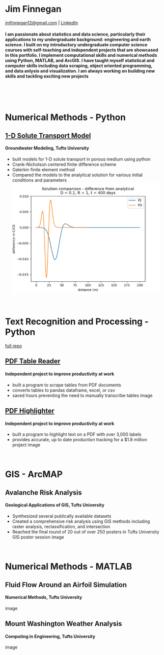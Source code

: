 # Jim Finnegan
[jmfinnegan12@gmail.com](mailto:jmfinnegan12@gmail.com?subject=GitHub%20Portfolio) | [LinkedIn](https://www.linkedin.com/in/james-m-finnegan/)

#### I am passionate about statistics and data science, particularly their applications to my undergraduate background: engineering and earth science. I built on my introductory undergraduate computer science courses with self-teaching and independent projects that are showcased in this portfolio. I implement computational skills and numerical methods using Python, MATLAB, and ArcGIS. I have taught myself statistical and computer skills including data scraping, object oriented programming, and data anlysis and visualization. I am always working on building new skills and tackling exciting new projects

<br/><br/><br/>

# Numerical Methods - Python
## [1-D Solute Transport Model](https://github.com/jmfinnegan12/1Dtransport)
#### Groundwater Modeling, Tufts University
- built models for 1-D solute transport in porous medium using python
- Crank-Nicholson centered finite difference scheme
- Galerkin finite element method 
- Compared the models to the analytical solution for various initial conditions and parameters
![](/images/comparison_D_1_t400.png)

<br/>

# Text Recognition and Processing - Python
[full repo](https://github.com/jmfinnegan12/pdf/blob/main/README.md)
## [PDF Table Reader](https://github.com/jmfinnegan12/pdf/blob/main/TableReader_finalized.ipynb)
#### Independent project to improve productivity at work
- built a program to scrape tables from PDF documents
- converts tables to pandas dataframe, excel, or csv
- saved hours preventing the need to manually transcribe tables
image

## [PDF Highlighter](https://github.com/jmfinnegan12/pdf/blob/main/PDF%20Highlight.ipynb)
#### Independent project to improve productivity at work
- built a program to highlight text on a PDF with over 3,000 labels
- provides accurate, up to date production tracking for a $1.8 million project
image

<br/>

# GIS - ArcMAP
## Avalanche Risk Analysis
#### Geological Applications of GIS, Tufts University
- Synthesized several publically available datasets
- Created a comprehensive risk analysis using GIS methods including raster analysis, reclassification, and intersection
- Reached the final round of 20 out of over 250 posters in Tufts University GIS poster session
image

<br/>

# Numerical Methods - MATLAB
## Fluid Flow Around an Airfoil Simulation
#### Numerical Methods, Tufts University
image

## Mount Washington Weather Analysis
#### Computing in Engineering, Tufts University
image
